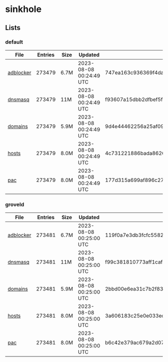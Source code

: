 # sinkhole

## Lists

### default

|File|Entries|Size|Updated|Hash|
|-|-|-|-|-|
|[adblocker](https://raw.githubusercontent.com/groveld/sinkhole/lists/default/adblocker.txt)|273479|6.7M|2023-08-08 00:24:49 UTC|747ea163c936369f4da837b6f8e532257f985b0ab9795f354a814e715eeb7450|
|[dnsmasq](https://raw.githubusercontent.com/groveld/sinkhole/lists/default/dnsmasq.txt)|273479|11M|2023-08-08 00:24:49 UTC|f93607a15dbb2dfbef5fee42b20ca2184836927505fdc6469c93d45846ca6b33|
|[domains](https://raw.githubusercontent.com/groveld/sinkhole/lists/default/domains.txt)|273479|5.9M|2023-08-08 00:24:49 UTC|9d4e44462256a25af0904cd2a2712416f7073ff9b050bc5c7c1b2dea407d8e71|
|[hosts](https://raw.githubusercontent.com/groveld/sinkhole/lists/default/hosts.txt)|273479|8.0M|2023-08-08 00:24:49 UTC|4c731221886bada8626ecc6174a7ae50bb3924044156b49fd2c30f84cd8e47c8|
|[pac](https://raw.githubusercontent.com/groveld/sinkhole/lists/default/pac.txt)|273479|8.0M|2023-08-08 00:24:49 UTC|177d315a699af896c270b519cb885ba666dd52d02140b6e477c22d88011f5c9b|

### groveld

|File|Entries|Size|Updated|Hash|
|-|-|-|-|-|
|[adblocker](https://raw.githubusercontent.com/groveld/sinkhole/lists/groveld/adblocker.txt)|273481|6.7M|2023-08-08 00:25:00 UTC|119f0a7e3db3fcfc558239751ee8e46b556c278ac84d3f2f2782ff0359af41a4|
|[dnsmasq](https://raw.githubusercontent.com/groveld/sinkhole/lists/groveld/dnsmasq.txt)|273481|11M|2023-08-08 00:25:00 UTC|f99c381810773aff1cafb1c905c8793b2f16b88ec9675ceb2320f2f1c5fb70cc|
|[domains](https://raw.githubusercontent.com/groveld/sinkhole/lists/groveld/domains.txt)|273481|5.9M|2023-08-08 00:25:00 UTC|2bbd00e6ea31c7b2f839c45c563672f8ea1d6ab5b295aff27020ad62ccbc1b63|
|[hosts](https://raw.githubusercontent.com/groveld/sinkhole/lists/groveld/hosts.txt)|273481|8.0M|2023-08-08 00:25:00 UTC|3a606183c25e0e033edd6c22160fbcc87289435f605fecd4340ecc1e78009e42|
|[pac](https://raw.githubusercontent.com/groveld/sinkhole/lists/groveld/pac.txt)|273481|8.0M|2023-08-08 00:25:00 UTC|b6c42e379ac679a2d071135725b2dba8a738a2f6700f1ba8077aac289e4c6d45|
